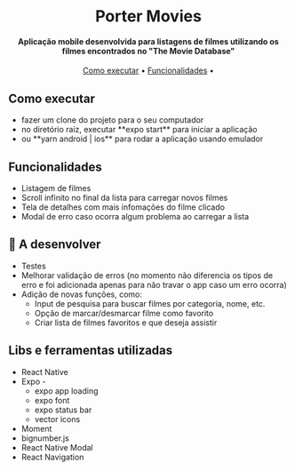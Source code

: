 
<h1 align="center">
  Porter Movies
</h1>

<h4 align="center">Aplicação mobile desenvolvida para listagens de filmes utilizando os filmes encontrados no "The Movie Database"</h4>

<p align="center">
  <a href="#como-executar">Como executar</a> •
  <a href="#funcionalidades">Funcionalidades</a> •
</p>

## Como executar
<ul>
  <li> fazer um clone do projeto para o seu computador </li>
  <li> no diretório raiz, executar **expo start** para iniciar a aplicação </li>
  <li> ou **yarn android | ios** para rodar a aplicação usando emulador </li>
</ul>

## Funcionalidades
<ul>
  <li>Listagem de filmes</li>
  <li>Scroll infinito no final da lista para carregar novos filmes</li>
  <li>Tela de detalhes com mais infomações do filme clicado</li>
  <li>Modal de erro caso ocorra algum problema ao carregar a lista</li>
</ul>

## 🔧 A desenvolver
<ul>
  <li>Testes</li>
  <li>Melhorar validação de erros (no momento não diferencia os tipos de erro e foi adicionada apenas para não travar o app caso um erro ocorra)</li>
  <li>Adição de novas funções, como: 
    <ul>
      <li>Input de pesquisa para buscar filmes por categoria, nome, etc.</li>
      <li>Opção de marcar/desmarcar filme como favorito</li>
      <li>Criar lista de filmes favoritos e que deseja assistir</li>
    </ul>
  </li>
</ul>

## Libs e ferramentas utilizadas
<ul>
  <li>React Native</li>
  <li>Expo - 
    <ul>
      <li>expo app loading</li>
      <li>expo font</li>
      <li>expo status bar</li>
      <li>vector icons</li>
    </ul>
  </li>
  <li>Moment</li>
  <li>bignumber.js</li>
  <li>React Native Modal</li>
  <li>React Navigation</li>

</ul>
